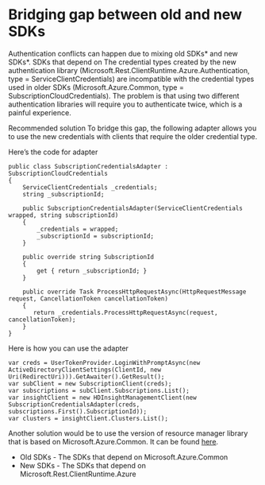 # Bridging gap between old and new SDKs

Authentication conflicts can happen due to mixing old SDKs* and new SDKs*. SDKs that depend on  The credential types created by the new authentication library (Microsoft.Rest.ClientRuntime.Azure.Authentication, type = ServiceClientCredentials)  are incompatible with the credential types  used in older SDKs (Microsoft.Azure.Common, type = SubscriptionCloudCredentials). The problem is that using two different authentication libraries will require you to authenticate twice, which is a painful experience.   

Recommended solution
To bridge this gap, the following adapter allows you to use the new credentials with clients that require the older credential type.

Here’s the code for adapter
```
public class SubscriptionCredentialsAdapter : SubscriptionCloudCredentials
{
    ServiceClientCredentials _credentials;
    string _subscriptionId;
 
    public SubscriptionCredentialsAdapter(ServiceClientCredentials wrapped, string subscriptionId)
    {
        _credentials = wrapped;
        _subscriptionId = subscriptionId;
    }
    
    public override string SubscriptionId
    {
        get { return _subscriptionId; }
    }
 
    public override Task ProcessHttpRequestAsync(HttpRequestMessage request, CancellationToken cancellationToken)
    {
       return _credentials.ProcessHttpRequestAsync(request, cancellationToken);
    }
}
```

Here is how you can use the adapter
```
var creds = UserTokenProvider.LoginWithPromptAsync(new ActiveDirectoryClientSettings(ClientId, new Uri(RedirectUri))).GetAwaiter().GetResult();
var subClient = new SubscriptionClient(creds);
var subscriptions = subClient.Subscriptions.List();
var insightClient = new HDInsightManagementClient(new SubscriptionCredentialsAdapter(creds, subscriptions.First().SubscriptionId));
var clusters = insightClient.Clusters.List();
```

Another solution would be to use the version of resource manager library that is based on Microsoft.Azure.Common. It can be found [here](https://www.nuget.org/packages/Microsoft.Azure.Management.Resources/).

* Old SDKs - The SDKs that depend on Microsoft.Azure.Common 
* New SDKs - The SDKs that depend on Microsoft.Rest.ClientRuntime.Azure
